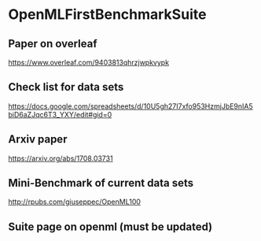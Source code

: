 # OpenMLFirstBenchmarkSuite

## Paper on overleaf

https://www.overleaf.com/9403813qhrzjwpkvypk

## Check list for data sets

https://docs.google.com/spreadsheets/d/10U5gh27I7xfo953HzmjJbE9nIA5biD6aZJqc6T3_YXY/edit#gid=0

## Arxiv paper

https://arxiv.org/abs/1708.03731

## Mini-Benchmark of current data sets

http://rpubs.com/giuseppec/OpenML100

## Suite page on openml (must be updated)


